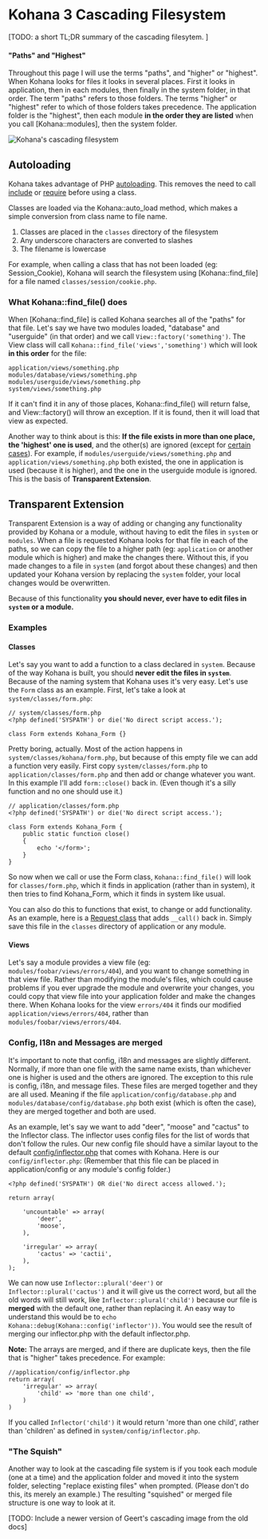 # Kohana 3 Cascading Filesystem

\[TODO: a short TL;DR summary of the cascading filesytem. ]

#### "Paths" and "Highest"

Throughout this page I will use the terms "paths", and "higher" or "highest".  When Kohana looks for files it looks in several places.  First it looks in application, then in each modules, then finally in the system folder, in that order.  The term "paths" refers to those folders.  The terms "higher" or "highest" refer to which of those folders takes precedence.  The application folder is the "highest", then each module **in the order they are listed** when you call [Kohana::modules], then the system folder.

![Kohana's cascading filesystem](img/cascade.png)

## Autoloading

Kohana takes advantage of PHP [autoloading](http://us.php.net/manual/en/language.oop5.autoload.php).  This removes the need to call [include](http://us3.php.net/manual/en/function.include.php) or [require](http://us2.php.net/require) before using a class.

Classes are loaded via the Kohana::auto_load method, which makes a simple conversion from class name to file name.

 1. Classes are placed in the `classes` directory of the filesystem
 2. Any underscore characters are converted to slashes
 3. The filename is lowercase
 
For example, when calling a class that has not been loaded (eg: Session_Cookie), Kohana will search the filesystem using [Kohana::find_file] for a file named `classes/session/cookie.php`.

### What Kohana::find_file() does

When [Kohana::find_file] is called Kohana searches all of the "paths" for that file.  Let's say we have two modules loaded, "database" and "userguide" (in that order) and we call `View::factory('something')`. The View class will call `Kohana::find_file('views','something')` which will look **in this order** for the file:

~~~
application/views/something.php
modules/database/views/something.php
modules/userguide/views/something.php
system/views/something.php
~~~

If it can't find it in any of those places, Kohana::find_file() will return false, and View::factory() will throw an exception.  If it is found, then it will load that view as expected.

Another way to think about is this:  **If the file exists in more than one place, the 'highest' one is used**, and the other(s) are ignored (except for [certain cases](#config-i18n-and-messages-are-merged)).  For example, if `modules/userguide/views/something.php` and `application/views/something.php` both existed, the one in application is used (because it is higher), and the one in the userguide module is ignored.  This is the basis of **Transparent Extension**.

## Transparent Extension

Transparent Extension is a way of adding or changing any functionality provided by Kohana or a module, without having to edit the files in `system` or `modules`.  When a file is requested Kohana looks for that file in each of the paths, so we can copy the file to a higher path (eg: `application` or another module which is higher) and make the changes there.  Without this, if you made changes to a file in `system` (and forgot about these changes) and then updated your Kohana version by replacing the `system` folder, your local changes would be overwritten.

Because of this functionality **you should never, ever have to edit files in `system` or a module.**

### Examples

#### Classes
Let's say you want to add a function to a class declared in `system`.  Because of the way Kohana is built, you should **never edit the files in `system`**.  Because of the naming system that Kohana uses it's very easy.  Let's use the `Form` class as an example.  First, let's take a look at `system/classes/form.php`:

~~~
// system/classes/form.php
<?php defined('SYSPATH') or die('No direct script access.');
 
class Form extends Kohana_Form {}
~~~

Pretty boring, actually.  Most of the action happens in `system/classes/kohana/form.php`, but because of this empty file we can add a function very easily.  First copy `system/classes/form.php` to `application/classes/form.php` and then add or change whatever you want.  In this example I'll add `form::close()` back in.  (Even though it's a silly function and no one should use it.)

~~~
// application/classes/form.php
<?php defined('SYSPATH') or die('No direct script access.');
 
class Form extends Kohana_Form {
	public static function close()
	{
		echo '</form>';
	}
}
~~~

So now when we call or use the Form class, `Kohana::find_file()` will look for `classes/form.php`, which it finds in application (rather than in system), it then tries to find Kohana_Form, which it finds in system like usual.

You can also do this to functions that exist, to change or add functionality.  As an example, here is a [Request class](http://github.com/bluehawk/kohanut-core/blob/dbe6afc67ff03529461d4d1e88910a59ca0fa6cd/classes/request.php) that adds `__call()` back in.  Simply save this file in the `classes` directory of application or any module.

#### Views
Let's say a module provides a view file (eg: `modules/foobar/views/errors/404`), and you want to change something in that view file. Rather than modifying the module's files, which could cause problems if you ever upgrade the module and overwrite your changes, you could copy that view file into your application folder and make the changes there.  When Kohana looks for the view `errors/404` it finds our modified `application/views/errors/404`, rather than `modules/foobar/views/errors/404`.

### Config, I18n and Messages are merged

It's important to note that config, i18n and messages are slightly different.  Normally, if more than one file with the same name exists, than whichever one is higher is used and the others are ignored.  The exception to this rule is config, i18n, and message files.  These files are merged together and they are all used.  Meaning if the file `application/config/database.php` and `modules/database/config/database.php` both exist (which is often the case), they are merged together and both are used.

As an example, let's say we want to add "deer", "moose" and "cactus" to the Inflector class.  The inflector uses config files for the list of words that don't follow the rules.  Our new config file should have a similar layout to the default [config/inflector.php](http://github.com/kohana/core/blob/8696209b3560d9fe7a9b898696b370f8e3702e89/config/inflector.php) that comes with Kohana. Here is our `config/inflector.php`: (Remember that this file can be placed in application/config or any module's config folder.)

~~~
<?php defined('SYSPATH') OR die('No direct access allowed.');

return array(

	'uncountable' => array(
		'deer',
		'moose',
	),

	'irregular' => array(
		'cactus' => 'cactii',
	),
);
~~~

We can now use `Inflector::plural('deer')` or `Inflector::plural('cactus')` and it will give us the correct word, but all the old words will still work, like `Inflector::plural('child')` because our file is **merged** with the default one, rather than replacing it. An easy way to understand this would be to `echo Kohana::debug(Kohana::config('inflector'))`.  You would see the result of merging our inflector.php with the default inflector.php.

**Note:** The arrays are merged, and if there are duplicate keys, then the file that is "higher" takes precedence. For example:

~~~
//application/config/inflector.php
return array(
	'irregular' => array(
		'child' => 'more than one child',
	)
)
~~~

If you called `Inflector('child')` it would return 'more than one child', rather than 'children' as defined in `system/config/inflector.php`.

### "The Squish"

Another way to look at the cascading file system is if you took each module (one at a time) and the application folder and moved it into the system folder, selecting "replace existing files" when prompted. (Please don't do this, its merely an example.)  The resulting "squished" or merged file structure is one way to look at it.

\[TODO: Include a newer version of Geert's cascading image from the old docs]